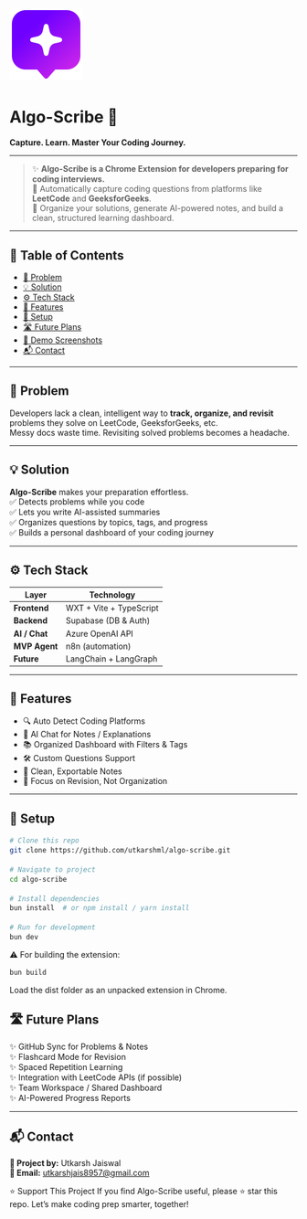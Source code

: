 # ![Algo-Scribe Logo](https://github.com/utkarshml/algo-scribe/blob/main/public/icon/128.png?raw=true) 
# **Algo-Scribe** 🚀  
**Capture. Learn. Master Your Coding Journey.**

---

> ✨ **Algo-Scribe is a Chrome Extension for developers preparing for coding interviews.**  
> 📌 Automatically capture coding questions from platforms like **LeetCode** and **GeeksforGeeks**.  
> 📝 Organize your solutions, generate AI-powered notes, and build a clean, structured learning dashboard.

---

## 📖 Table of Contents
- [🚩 Problem](#-problem)
- [💡 Solution](#-solution)
- [⚙️ Tech Stack](#️-tech-stack)
- [🎯 Features](#-features)
- [🚀 Setup](#-setup)
- [🛣️ Future Plans](#️-future-plans)
- [📸 Demo Screenshots](#-demo-screenshots)
- [📬 Contact](#-contact)

---

## 🚩 Problem  
Developers lack a clean, intelligent way to **track, organize, and revisit** problems they solve on LeetCode, GeeksforGeeks, etc.  
Messy docs waste time. Revisiting solved problems becomes a headache.

---

## 💡 Solution  
**Algo-Scribe** makes your preparation effortless.  
✅ Detects problems while you code  
✅ Lets you write AI-assisted summaries  
✅ Organizes questions by topics, tags, and progress  
✅ Builds a personal dashboard of your coding journey  

---

## ⚙️ Tech Stack  

| Layer        | Technology            |
|--------------|------------------------|
| **Frontend** | WXT + Vite + TypeScript |
| **Backend**  | Supabase (DB & Auth)    |
| **AI / Chat**| Azure OpenAI API        |
| **MVP Agent**| n8n (automation)        |
| **Future**   | LangChain + LangGraph   |

---

## 🎯 Features  
- 🔍 Auto Detect Coding Platforms  
- 💬 AI Chat for Notes / Explanations  
- 📚 Organized Dashboard with Filters & Tags  
- 🛠️ Custom Questions Support  
- 📝 Clean, Exportable Notes  
- 🎯 Focus on Revision, Not Organization  

---

## 🚀 Setup  

```bash
# Clone this repo
git clone https://github.com/utkarshml/algo-scribe.git

# Navigate to project
cd algo-scribe

# Install dependencies
bun install  # or npm install / yarn install

# Run for development
bun dev

```
⚠️ For building the extension:
```bash
bun build
```
Load the dist folder as an unpacked extension in Chrome.

## 🛣️ Future Plans  
✨ GitHub Sync for Problems & Notes  
✨ Flashcard Mode for Revision  
✨ Spaced Repetition Learning  
✨ Integration with LeetCode APIs (if possible)  
✨ Team Workspace / Shared Dashboard  
✨ AI-Powered Progress Reports  

---

## 📬 Contact  

**🚀 Project by:** Utkarsh Jaiswal  
**📧 Email:** utkarshjais8957@gmail.com 



⭐ Support This Project
If you find Algo-Scribe useful, please ⭐ star this repo.
Let’s make coding prep smarter, together!


